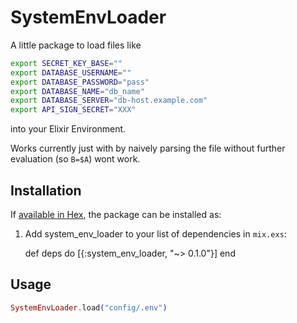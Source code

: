 # SystemEnvLoader

A little package to load files like

```bash
export SECRET_KEY_BASE=""
export DATABASE_USERNAME=""
export DATABASE_PASSWORD="pass"
export DATABASE_NAME="db_name"
export DATABASE_SERVER="db-host.example.com"
export API_SIGN_SECRET="XXX"
```
into your Elixir Environment.

Works currently just with by naively parsing the file without further evaluation (so `B=$A`) wont work.



## Installation

If [available in Hex](https://hex.pm/docs/publish), the package can be installed as:

  1. Add system_env_loader to your list of dependencies in `mix.exs`:

        def deps do
          [{:system_env_loader, "~> 0.1.0"}]
        end


## Usage

```elixir
SystemEnvLoader.load("config/.env")
```



